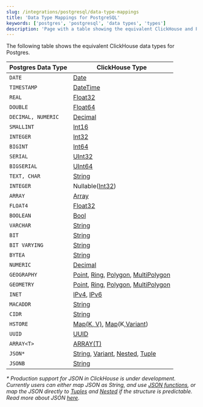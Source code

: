 ```yaml
---
slug: /integrations/postgresql/data-type-mappings
title: 'Data Type Mappings for PostgreSQL'
keywords: ['postgres', 'postgresql', 'data types', 'types']
description: 'Page with a table showing the equivalent ClickHouse and Postgres data types'
---
```


The following table shows the equivalent ClickHouse data types for Postgres.

| Postgres Data Type | ClickHouse Type |
| --- | --- |
| `DATE` | [Date](/sql-reference/data-types/date) |
| `TIMESTAMP` | [DateTime](/sql-reference/data-types/datetime) |
| `REAL` | [Float32](/sql-reference/data-types/float) |
| `DOUBLE` | [Float64](/sql-reference/data-types/float) |
| `DECIMAL, NUMERIC` | [Decimal](/sql-reference/data-types/decimal) |
| `SMALLINT` | [Int16](/sql-reference/data-types/int-uint) |
| `INTEGER` | [Int32](/sql-reference/data-types/int-uint) |
| `BIGINT` | [Int64](/sql-reference/data-types/int-uint) |
| `SERIAL` | [UInt32](/sql-reference/data-types/int-uint) |
| `BIGSERIAL` | [UInt64](/sql-reference/data-types/int-uint) |
| `TEXT, CHAR` | [String](/sql-reference/data-types/string) |
| `INTEGER` | Nullable([Int32](/sql-reference/data-types/int-uint)) |
| `ARRAY` | [Array](/sql-reference/data-types/array) |
| `FLOAT4` | [Float32](/sql-reference/data-types/float) |
| `BOOLEAN` | [Bool](/sql-reference/data-types/boolean) |
| `VARCHAR` | [String](/sql-reference/data-types/string) |
| `BIT` | [String](/sql-reference/data-types/string) |
| `BIT VARYING` | [String](/sql-reference/data-types/string) |
| `BYTEA` | [String](/sql-reference/data-types/string) |
| `NUMERIC` | [Decimal](/sql-reference/data-types/decimal) |
| `GEOGRAPHY` | [Point](/sql-reference/data-types/geo#point), [Ring](/sql-reference/data-types/geo#ring), [Polygon](/sql-reference/data-types/geo#polygon), [MultiPolygon](/sql-reference/data-types/geo#multipolygon) |
| `GEOMETRY` | [Point](/sql-reference/data-types/geo#point), [Ring](/sql-reference/data-types/geo#ring), [Polygon](/sql-reference/data-types/geo#polygon), [MultiPolygon](/sql-reference/data-types/geo#multipolygon) |
| `INET` | [IPv4](/sql-reference/data-types/ipv4), [IPv6](/sql-reference/data-types/ipv6) |
| `MACADDR` | [String](/sql-reference/data-types/string) |
| `CIDR` | [String](/sql-reference/data-types/string) |
| `HSTORE` | [Map(K, V)](/sql-reference/data-types/map), [Map](/sql-reference/data-types/map)(K,[Variant](/sql-reference/data-types/variant)) |
| `UUID` | [UUID](/sql-reference/data-types/uuid) |
| `ARRAY<T>` | [ARRAY(T)](/sql-reference/data-types/array) |
| `JSON*` | [String](/sql-reference/data-types/string), [Variant](/sql-reference/data-types/variant), [Nested](/sql-reference/data-types/nested-data-structures/nested#nestedname1-type1-name2-type2-), [Tuple](/sql-reference/data-types/tuple) |
| `JSONB` | [String](/sql-reference/data-types/string) |

*\* Production support for JSON in ClickHouse is under development. Currently users can either map JSON as String, and use [JSON functions](/sql-reference/functions/json-functions), or map the JSON directly to [Tuples](/sql-reference/data-types/tuple) and [Nested](/sql-reference/data-types/nested-data-structures/nested) if the structure is predictable. Read more about JSON [here](/integrations/data-formats/json/overview).*
